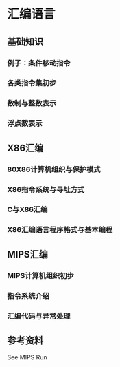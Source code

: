 # 汇编语言

## 基础知识

### 例子：条件移动指令
### 各类指令集初步

### 数制与整数表示

### 浮点数表示

## X86汇编
### 80X86计算机组织与保护模式
### X86指令系统与寻址方式
### C与X86汇编
### X86汇编语言程序格式与基本编程

## MIPS汇编
### MIPS计算机组织初步
### 指令系统介绍
### 汇编代码与异常处理

## 参考资料

See MIPS Run
